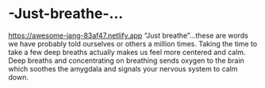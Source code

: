 # -Just-breathe-...
https://awesome-jang-83af47.netlify.app
“Just breathe”...these are words we have probably told ourselves or others a million times. Taking the time to take a few deep breaths actually makes us feel more centered and calm. Deep breaths and concentrating on breathing sends oxygen to the brain which soothes the amygdala and signals your nervous system to calm down. 
